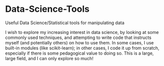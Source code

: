 # Data-Science-Tools

Useful Data Science/Statistical tools for manipulating data

I wish to explore my increasing interest in data science, by looking at some commonly used techniques, and attempting to write code that instructs myself (and potentially others) on how to use them. In some cases, I use built-in modules (like scikit-learn); in other cases, I code it up from scratch, especially if there is some pedagogical value to doing so. 
This is a large, large field, and I can only explore so much! 
